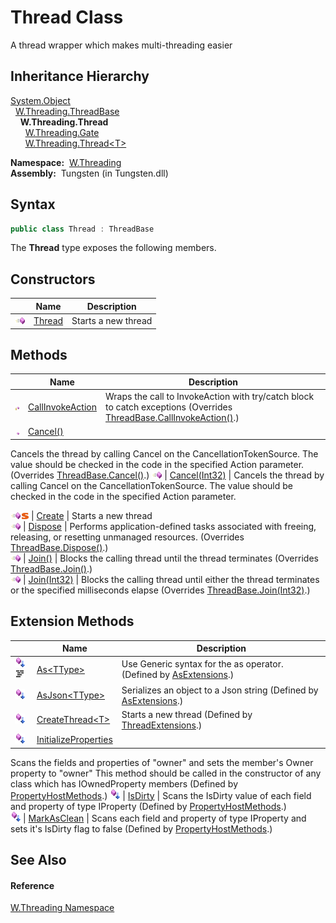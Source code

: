 Thread Class
============
  A thread wrapper which makes multi-threading easier


Inheritance Hierarchy
---------------------
[System.Object][1]  
  [W.Threading.ThreadBase][2]  
    **W.Threading.Thread**  
      [W.Threading.Gate][3]  
      [W.Threading.Thread&lt;T>][4]  

  **Namespace:**  [W.Threading][5]  
  **Assembly:**  Tungsten (in Tungsten.dll)

Syntax
------

```csharp
public class Thread : ThreadBase
```

The **Thread** type exposes the following members.


Constructors
------------

                 | Name        | Description         
---------------- | ----------- | ------------------- 
![Public method] | [Thread][6] | Starts a new thread 


Methods
-------

                                 | Name                  | Description                                                                                                                                                                            
-------------------------------- | --------------------- | -------------------------------------------------------------------------------------------------------------------------------------------------------------------------------------- 
![Protected method]              | [CallInvokeAction][7] | Wraps the call to InvokeAction with try/catch block to catch exceptions (Overrides [ThreadBase.CallInvokeAction()][8].)                                                                
![Public method]                 | [Cancel()][9]         | 
Cancels the thread by calling Cancel on the CancellationTokenSource. The value should be checked in the code in the specified Action parameter.
 (Overrides [ThreadBase.Cancel()][10].) 
![Public method]                 | [Cancel(Int32)][11]   | 
Cancels the thread by calling Cancel on the CancellationTokenSource. The value should be checked in the code in the specified Action parameter.
                                    
![Public method]![Static member] | [Create][12]          | Starts a new thread                                                                                                                                                                    
![Public method]                 | [Dispose][13]         | Performs application-defined tasks associated with freeing, releasing, or resetting unmanaged resources. (Overrides [ThreadBase.Dispose()][14].)                                       
![Public method]                 | [Join()][15]          | Blocks the calling thread until the thread terminates (Overrides [ThreadBase.Join()][16].)                                                                                             
![Public method]                 | [Join(Int32)][17]     | Blocks the calling thread until either the thread terminates or the specified milliseconds elapse (Overrides [ThreadBase.Join(Int32)][18].)                                            


Extension Methods
-----------------

                                          | Name                       | Description                                                                                                                                                                                                                      
----------------------------------------- | -------------------------- | -------------------------------------------------------------------------------------------------------------------------------------------------------------------------------------------------------------------------------- 
![Public Extension Method]![Code example] | [As&lt;TType>][19]         | Use Generic syntax for the as operator. (Defined by [AsExtensions][20].)                                                                                                                                                         
![Public Extension Method]                | [AsJson&lt;TType>][21]     | Serializes an object to a Json string (Defined by [AsExtensions][20].)                                                                                                                                                           
![Public Extension Method]                | [CreateThread&lt;T>][22]   | Starts a new thread (Defined by [ThreadExtensions][23].)                                                                                                                                                                         
![Public Extension Method]                | [InitializeProperties][24] | 
Scans the fields and properties of "owner" and sets the member's Owner property to "owner" This method should be called in the constructor of any class which has IOwnedProperty members
 (Defined by [PropertyHostMethods][25].) 
![Public Extension Method]                | [IsDirty][26]              | 
Scans the IsDirty value of each field and property of type IProperty
 (Defined by [PropertyHostMethods][25].)                                                                                                                 
![Public Extension Method]                | [MarkAsClean][27]          | 
Scans each field and property of type IProperty and sets it's IsDirty flag to false
 (Defined by [PropertyHostMethods][25].)                                                                                                  


See Also
--------

#### Reference
[W.Threading Namespace][5]  

[1]: http://msdn.microsoft.com/en-us/library/e5kfa45b
[2]: ../ThreadBase/README.md
[3]: ../Gate/README.md
[4]: ../Thread_1/README.md
[5]: ../README.md
[6]: _ctor.md
[7]: CallInvokeAction.md
[8]: ../ThreadBase/CallInvokeAction.md
[9]: Cancel.md
[10]: ../ThreadBase/Cancel.md
[11]: Cancel_1.md
[12]: Create.md
[13]: Dispose.md
[14]: ../ThreadBase/Dispose.md
[15]: Join.md
[16]: ../ThreadBase/Join.md
[17]: Join_1.md
[18]: ../ThreadBase/Join_1.md
[19]: ../../W/AsExtensions/As__1.md
[20]: ../../W/AsExtensions/README.md
[21]: ../../W/AsExtensions/AsJson__1.md
[22]: ../ThreadExtensions/CreateThread__1.md
[23]: ../ThreadExtensions/README.md
[24]: ../../W/PropertyHostMethods/InitializeProperties.md
[25]: ../../W/PropertyHostMethods/README.md
[26]: ../../W/PropertyHostMethods/IsDirty.md
[27]: ../../W/PropertyHostMethods/MarkAsClean.md
[28]: ../../_icons/Help.png
[Public method]: ../../_icons/pubmethod.gif "Public method"
[Protected method]: ../../_icons/protmethod.gif "Protected method"
[Static member]: ../../_icons/static.gif "Static member"
[Public Extension Method]: ../../_icons/pubextension.gif "Public Extension Method"
[Code example]: ../../_icons/CodeExample.png "Code example"